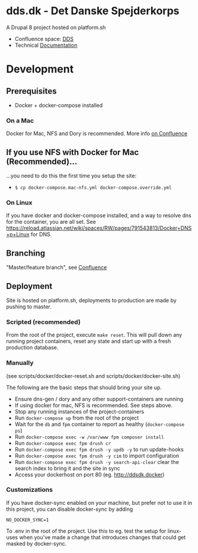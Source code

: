 # dds.dk - Det Danske Spejderkorps
A Drupal 8 project hosted on platform.sh


* Confluence space: [DDS](https://reload.atlassian.net/wiki/spaces/DDS)
* Technical [Documentation](documentation/README.md)

# Development

## Prerequisites
* Docker + docker-compose installed

### On a Mac
Docker for Mac, NFS and Dory is recommended.
More info [on Confluence](https://reload.atlassian.net/wiki/spaces/RW/pages/153288705/Docker+for+Mac)

## If you use NFS with Docker for Mac (Recommended)...

...you need to do this the first time you setup the site:
- `$ cp docker-compose.mac-nfs.yml docker-compose.override.yml`

### On Linux
If you have docker and docker-compose installed, and a way to resolve dns for the container, you are all set. See https://reload.atlassian.net/wiki/spaces/RW/pages/791543813/Docker+DNS+p+Linux for DNS.

## Branching
"Master/feature branch", see [Confluence](https://reload.atlassian.net/wiki/spaces/RW/pages/744882179/Branching)

## Deployment
Site is hosted on platform.sh, deployments to production are made by pushing to master.

### Scripted (recommended)
From the root of the project, execute `make reset`. This will pull down any running project containers, reset any state and start up with a fresh production database.

### Manually
(see scripts/docker/docker-reset.sh and scripts/docker/docker-site.sh)

The following are the basic steps that should bring your site up.
* Ensure dns-gen / dory and any other support-containers are running
* If using docker for mac, NFS is recommended. See steps above.
* Stop any running instances of the project-containers
* Run `docker-compose up` from the root of the project
* Wait for the `db` and `fpm` container to report as healthy (`docker-compose ps`)
* Run `docker-compose exec -w /var/www fpm composer install`
* Run `docker-compose exec fpm drush cr`
* Run `docker-compose exec fpm drush -y updb -y` to run update-hooks
* Run `docker-compose exec fpm drush -y cim` to import configuration
* Run `docker-compose exec fpm drush -y search-api-clear` clear the search index to bring it and the site in sync
* Access your dockerhost on port 80 (eg. http://ddsdk.docker)

### Customizations
If you have docker-sync enabled on your machine, but prefer not to use it in this project,
you can disable docker-sync by adding
```
NO_DOCKER_SYNC=1
```
To .env in the root of the project. Use this to eg. test the setup for linux-
uses when you've made a change that introduces changes that could get masked
by docker-sync.
